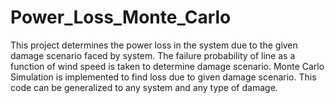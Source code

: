 # Power_Loss_Monte_Carlo
This project determines the power loss in the system due to the given damage scenario faced by system. The failure probability of line as a function of wind speed is taken to determine damage scenario. Monte Carlo Simulation is implemented to find loss due to given damage scenario. This code can be generalized to any system and any type of damage.
